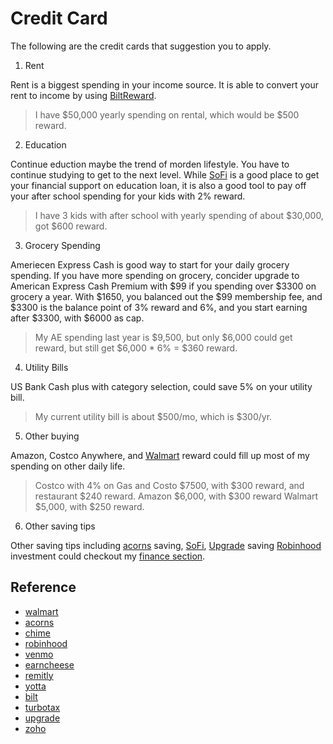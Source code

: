 # Credit Card

The following are the credit cards that suggestion you to apply.

1. Rent

Rent is a biggest spending in your income source. It is able to convert your rent to 
income by using [BiltReward](https://bilt.page/r/6CHS-4V08).

> I have $50,000 yearly spending on rental, which would be $500 reward.

2. Education

Continue eduction maybe the trend of morden lifestyle. You have to continue
studying to get to the next level. While [SoFi](https://www.sofi.com/invite/money?gcp=ec7c2ef2-58ff-4287-8d7a-ebf24d28fe1b&isAliasGcp=false) 
is a good place to get your financial support on education loan, it is also 
a good tool to pay off your after school spending for your kids with 2% reward.

> I have 3 kids with after school with yearly spending of about $30,000, got $600 reward.

3. Grocery Spending

Ameriecen Express Cash is good way to start for your daily grocery spending.
If you have more spending on grocery, concider upgrade to American Express Cash
Premium with $99 if you spending over $3300 on grocery a year. With $1650, you 
balanced out the $99 membership fee, and $3300 is the balance point of 3% reward
and 6%, and you start earning after $3300, with $6000 as cap.

> My AE spending last year is $9,500, but only $6,000 could get reward, but still
> get $6,000 * 6% = $360 reward.

4. Utility Bills

US Bank Cash plus with category selection, could save 5% on your utility bill. 

> My current utility bill is about $500/mo, which is $300/yr.

5. Other buying

Amazon, Costco Anywhere, and [Walmart](https://goto.walmart.com/c/4644081/1398372/16662?sourceid=imp_000011112222333344&veh=aff&u=https%3A%2F%2Fwww.walmart.com) 
reward could fill up most of my spending on other daily life.

> Costco with 4% on Gas and Costo $7500, with $300 reward, and restaurant $240 reward.
> Amazon $6,000, with $300 reward
> Walmart $5,000, with $250 reward.

6. Other saving tips

Other saving tips including [acorns](https://share.acorns.com/weijingjaylin) saving,
[SoFi](https://www.sofi.com/invite/money?gcp=ec7c2ef2-58ff-4287-8d7a-ebf24d28fe1b&isAliasGcp=false), 
[Upgrade](https://upgrade.com/r/WLExkMczo9) saving [Robinhood](https://join.robinhood.com/weijinl2) 
investment could checkout my [finance section](/lifestyle/#/finance).

## Reference

* [walmart](https://goto.walmart.com/c/4644081/1398372/16662?sourceid=imp_000011112222333344&veh=aff&u=https%3A%2F%2Fwww.walmart.com)
* [acorns](https://share.acorns.com/weijingjaylin)
* [chime](https://chime.com/r/weijinglin)
* [robinhood](https://join.robinhood.com/weijinl2)
* [venmo](https://get.venmo.com/DcgQWb9Eaqb)
* [earncheese](https://link.earncheese.com/valF/9123ede8)
* [remitly](http://remit.ly/1d41t9r)
* [yotta](https://members.withyotta.com/register?code=WEIJING3)
* [bilt](https://bilt.page/r/6CHS-4V08)
* [turbotax](https://turbo.tax/ab8scatw)
* [upgrade](https://upgrade.com/r/WLExkMczo9)
* [zoho](https://go.zoho.com/r0w)
